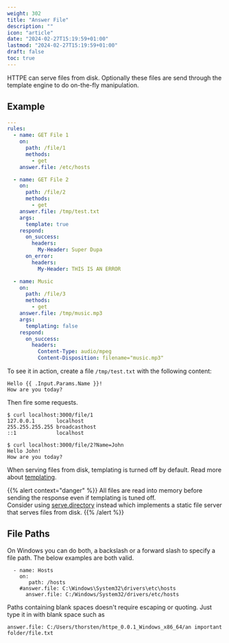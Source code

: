 ```yaml
---
weight: 302
title: "Answer File"
description: ""
icon: "article"
date: "2024-02-27T15:19:59+01:00"
lastmod: "2024-02-27T15:19:59+01:00"
draft: false
toc: true
---
```


HTTPE can serve files from disk. Optionally these files are send through the template engine to do on-the-fly manipulation.

## Example

```yaml
---
rules:
  - name: GET File 1
    on:
      path: /file/1
      methods:
        - get
    answer.file: /etc/hosts

  - name: GET File 2
    on:
      path: /file/2
      methods:
        - get
    answer.file: /tmp/test.txt
    args:
      template: true
    respond:
      on_success:
        headers:
          My-Header: Super Dupa
      on_error:
        headers:
          My-Header: THIS IS AN ERROR

  - name: Music
    on:
      path: /file/3
      methods:
        - get
    answer.file: /tmp/music.mp3
    args:
      templating: false
    respond:
      on_success:
        headers:
          Content-Type: audio/mpeg
          Content-Disposition: filename="music.mp3"
```

To see it in action, create a file `/tmp/test.txt` with the following content:

```text
Hello {{ .Input.Params.Name }}!
How are you today?
```

Then fire some requests.
```shell
$ curl localhost:3000/file/1
127.0.0.1       localhost
255.255.255.255 broadcasthost
::1             localhost

$ curl localhost:3000/file/2?Name=John
Hello John!
How are you today?
```

When serving files from disk, templating is turned off by default. Read more about [templating](/docs/templating).

{{% alert context="danger" %}}
All files are read into memory before sending the response even if templating is tuned off.  
Consider using [serve.directory](/docs/actions/serve-directory) instead which implements a static file server that serves
files from disk.
{{% /alert %}}

## File Paths

On Windows you can do both, a backslash or a forward slash to specify a file path. The below examples are both valid.
```text
  - name: Hosts
    on:
       path: /hosts
    #answer.file: C:\Windows\System32\drivers\etc\hosts
      answer.file: C:/Windows/System32/drivers/etc/hosts
```

Paths containing blank spaces doesn't require escaping or quoting. Just type it in with blank space such as
```text
answer.file: C:/Users/thorsten/httpe_0.0.1_Windows_x86_64/an important folder/file.txt
```
